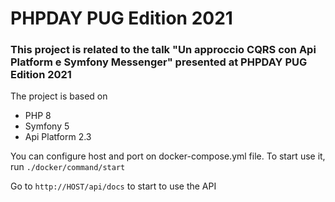 # PHPDAY PUG Edition 2021

### This project is related to the talk "Un approccio CQRS con Api Platform e Symfony Messenger" presented at PHPDAY PUG Edition 2021

The project is based on
 * PHP 8
 * Symfony 5
 * Api Platform 2.3

You can configure host and port on docker-compose.yml file. 
To start use it, run `./docker/command/start`

Go to `http://HOST/api/docs` to start to use the API